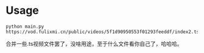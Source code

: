 # Usage

```
python main.py https://vod.fulixmi.cn/public/videos/5f1d90950553f01293feeddf/index2.ts
```

合并一些.ts视频文件罢了，没啥用途，至于什么文件看你自己了，哈哈哈。
